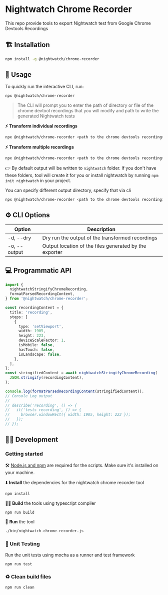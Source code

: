 # Nightwatch Chrome Recorder

This repo provide tools to export Nightwatch test from Google Chrome Devtools Recordings


## 🏗 Installation

```sh
npm install -g @nightwatch/chrome-recorder
```

## 🚀 Usage

To quickly run the interactive CLI, run:

```sh
npx @nightwatch/chrome-recorder
```

> The CLI will prompt you to enter the path of directory or file of the chrome devtool recordings that you will modify and path to write the generated Nightwatch tests

**⚡️ Transform individual recordings**

```sh
npx @nightwatch/chrome-recorder <path to the chrome devtools recording>
```

**⚡️ Transform multiple recordings**

```sh
npx @nightwatch/chrome-recorder <path to the chrome devtools recording>*.json
```

👉 By default output will be written to `nightwatch` folder. If you don't have these folders, tool will create it for you or install nightwatch by running `npm init nightwatch` in your project.

You can specify different output directory, specify that via cli

```sh
npx @nightwatch/chrome-recorder <path to the chrome devtools recording> --output=<folder-name>
```

## ⚙️ CLI Options

| Option       | Description                                            |
|--------------|--------------------------------------------------------|
| -d, --dry    | Dry run the output of the transformed recordings       |
| -o, --output | Output location of the files generated by the exporter |

## 💻 Programmatic API

```typescript
import {
  nightwatchStringifyChromeRecording,
  formatParsedRecordingContent,
} from '@nightwatch/chrome-recorder';

const recordingContent = {
  title: 'recording',
  steps: [
    {
      type: 'setViewport',
      width: 1905,
      height: 223,
      deviceScaleFactor: 1,
      isMobile: false,
      hasTouch: false,
      isLandscape: false,
    },
  ],
};
const stringifiedContent = await nightwatchStringifyChromeRecording(
  JSON.stringify(recordingContent),
);

console.log(formatParsedRecordingContent(stringifiedContent));
// Console Log output
//
// describe('recording', () => {
//   it('tests recording', () => {
//     browser.windowRect({ width: 1905, height: 223 });
//   });
// });
```

## 👨‍💻 Development

### Getting started


🛠️ [Node.js and npm](https://docs.npmjs.com/downloading-and-installing-node-js-and-npm) are required for the scripts. Make sure it's installed on your machine.

⬇️ **Install** the dependencies for the nightwatch chrome recorder tool

```bash
npm install
```

👷‍♂️ **Build** the tools using typescript compiler

```bash
npm run build
```

🏃 **Run** the tool

```bash
./bin/nightwatch-chrome-recorder.js
```


### 🧪 Unit Testing

Run the unit tests using mocha as a runner and test framework

```bash
npm run test
```

### ♻️ Clean build files

```bash
npm run clean
```

